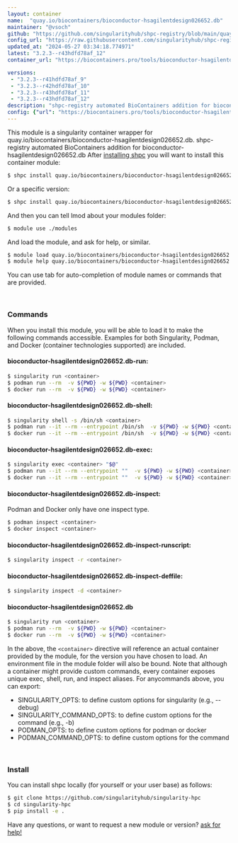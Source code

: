 ```yaml
---
layout: container
name:  "quay.io/biocontainers/bioconductor-hsagilentdesign026652.db"
maintainer: "@vsoch"
github: "https://github.com/singularityhub/shpc-registry/blob/main/quay.io/biocontainers/bioconductor-hsagilentdesign026652.db/container.yaml"
config_url: "https://raw.githubusercontent.com/singularityhub/shpc-registry/main/quay.io/biocontainers/bioconductor-hsagilentdesign026652.db/container.yaml"
updated_at: "2024-05-27 03:34:18.774971"
latest: "3.2.3--r43hdfd78af_12"
container_url: "https://biocontainers.pro/tools/bioconductor-hsagilentdesign026652.db"

versions:
 - "3.2.3--r41hdfd78af_9"
 - "3.2.3--r42hdfd78af_10"
 - "3.2.3--r43hdfd78af_11"
 - "3.2.3--r43hdfd78af_12"
description: "shpc-registry automated BioContainers addition for bioconductor-hsagilentdesign026652.db"
config: {"url": "https://biocontainers.pro/tools/bioconductor-hsagilentdesign026652.db", "maintainer": "@vsoch", "description": "shpc-registry automated BioContainers addition for bioconductor-hsagilentdesign026652.db", "latest": {"3.2.3--r43hdfd78af_12": "sha256:44a9f1063e97f6b956999d680f650ee8d8a140864a9e3dca22041db67f1eb1c2"}, "tags": {"3.2.3--r41hdfd78af_9": "sha256:fb9f7d352404ca27d3cba76f2ccb535d135adf4d200690efe4ca4108b39391a0", "3.2.3--r42hdfd78af_10": "sha256:4dc1b69fd9a19c4bdd56f508fe61ea1abf04c9c67ea13d7ab601005238ed9045", "3.2.3--r43hdfd78af_11": "sha256:f99ecf5fbaad00c8b14a31a5498497185150565ba8e16ebecd6426868921fde1", "3.2.3--r43hdfd78af_12": "sha256:44a9f1063e97f6b956999d680f650ee8d8a140864a9e3dca22041db67f1eb1c2"}, "docker": "quay.io/biocontainers/bioconductor-hsagilentdesign026652.db"}
---
```


This module is a singularity container wrapper for quay.io/biocontainers/bioconductor-hsagilentdesign026652.db.
shpc-registry automated BioContainers addition for bioconductor-hsagilentdesign026652.db
After [installing shpc](#install) you will want to install this container module:


```bash
$ shpc install quay.io/biocontainers/bioconductor-hsagilentdesign026652.db
```

Or a specific version:

```bash
$ shpc install quay.io/biocontainers/bioconductor-hsagilentdesign026652.db:3.2.3--r43hdfd78af_12
```

And then you can tell lmod about your modules folder:

```bash
$ module use ./modules
```

And load the module, and ask for help, or similar.

```bash
$ module load quay.io/biocontainers/bioconductor-hsagilentdesign026652.db/3.2.3--r43hdfd78af_12
$ module help quay.io/biocontainers/bioconductor-hsagilentdesign026652.db/3.2.3--r43hdfd78af_12
```

You can use tab for auto-completion of module names or commands that are provided.

<br>

### Commands

When you install this module, you will be able to load it to make the following commands accessible.
Examples for both Singularity, Podman, and Docker (container technologies supported) are included.

#### bioconductor-hsagilentdesign026652.db-run:

```bash
$ singularity run <container>
$ podman run --rm  -v ${PWD} -w ${PWD} <container>
$ docker run --rm  -v ${PWD} -w ${PWD} <container>
```

#### bioconductor-hsagilentdesign026652.db-shell:

```bash
$ singularity shell -s /bin/sh <container>
$ podman run --it --rm --entrypoint /bin/sh  -v ${PWD} -w ${PWD} <container>
$ docker run --it --rm --entrypoint /bin/sh  -v ${PWD} -w ${PWD} <container>
```

#### bioconductor-hsagilentdesign026652.db-exec:

```bash
$ singularity exec <container> "$@"
$ podman run --it --rm --entrypoint ""  -v ${PWD} -w ${PWD} <container> "$@"
$ docker run --it --rm --entrypoint ""  -v ${PWD} -w ${PWD} <container> "$@"
```

#### bioconductor-hsagilentdesign026652.db-inspect:

Podman and Docker only have one inspect type.

```bash
$ podman inspect <container>
$ docker inspect <container>
```

#### bioconductor-hsagilentdesign026652.db-inspect-runscript:

```bash
$ singularity inspect -r <container>
```

#### bioconductor-hsagilentdesign026652.db-inspect-deffile:

```bash
$ singularity inspect -d <container>
```



#### bioconductor-hsagilentdesign026652.db

```bash
$ singularity run <container>
$ podman run --rm  -v ${PWD} -w ${PWD} <container>
$ docker run --rm  -v ${PWD} -w ${PWD} <container>
```


In the above, the `<container>` directive will reference an actual container provided
by the module, for the version you have chosen to load. An environment file in the
module folder will also be bound. Note that although a container
might provide custom commands, every container exposes unique exec, shell, run, and
inspect aliases. For anycommands above, you can export:

 - SINGULARITY_OPTS: to define custom options for singularity (e.g., --debug)
 - SINGULARITY_COMMAND_OPTS: to define custom options for the command (e.g., -b)
 - PODMAN_OPTS: to define custom options for podman or docker
 - PODMAN_COMMAND_OPTS: to define custom options for the command

<br>

### Install

You can install shpc locally (for yourself or your user base) as follows:

```bash
$ git clone https://github.com/singularityhub/singularity-hpc
$ cd singularity-hpc
$ pip install -e .
```

Have any questions, or want to request a new module or version? [ask for help!](https://github.com/singularityhub/singularity-hpc/issues)
